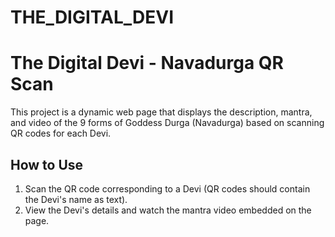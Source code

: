 # THE_DIGITAL_DEVI
# The Digital Devi - Navadurga QR Scan

This project is a dynamic web page that displays the description, mantra, and video of the 9 forms of Goddess Durga (Navadurga) based on scanning QR codes for each Devi.

## How to Use

1. Scan the QR code corresponding to a Devi (QR codes should contain the Devi's name as text).
2. View the Devi's details and watch the mantra video embedded on the page.
